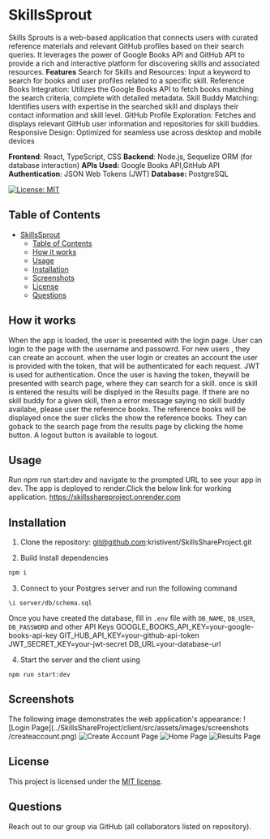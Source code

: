 # SkillsSprout
Skills Sprouts is a web-based application that connects users with curated reference materials and relevant GitHub profiles based on their search queries. It leverages the power of Google Books API and GitHub API to provide a rich and interactive platform for discovering skills and associated resources.
**Features**
Search for Skills and Resources: Input a keyword to search for books and user profiles related to a specific skill.
Reference Books Integration: Utilizes the Google Books API to fetch books matching the search criteria, complete with detailed metadata.
Skill Buddy Matching: Identifies users with expertise in the searched skill and displays their contact information and skill level.
GitHub Profile Exploration: Fetches and displays relevant GitHub user information and repositories for skill buddies.
Responsive Design: Optimized for seamless use across desktop and mobile devices

**Frontend**: React, TypeScript, CSS
**Backend**: Node.js, Sequelize ORM (for database interaction)
**APIs Used:** Google Books API,GitHub API
**Authentication**: JSON Web Tokens (JWT)
**Database:** PostgreSQL

[![License: MIT](https://img.shields.io/badge/License-MIT-yellow.svg)](https://opensource.org/licenses/MIT)

## Table of Contents
- [SkillsSprout](#skillssprout)
  - [Table of Contents](#table-of-contents)
  - [How it works](#how-it-works)
  - [Usage](#usage)
  - [Installation](#installation)
  - [Screenshots](#screenshots)
  - [License](#license)
  - [Questions](#questions)


## How it works
When the app is loaded, the user is presented with the login page. User can login to the page with the username and passowrd. For new users , they can create an account. when the user login or creates an account the user is provided with the token, that will be authenticated for each request. JWT is used for authentication.
Once the user is having the token, theywill be presented with search page, where they can search for a skill. once is skill is entered the results will be displyed in the Results page. If there are no skill buddy for a given skill, then a error message saying no skill buddy availabe, please user the reference books. The reference books will be displayed once the suer clicks the show the reference books. They can goback to the search page from the results page by clicking the home button. A logout button is available to logout.

## Usage
Run npm run start:dev and navigate to the prompted URL to see your app in dev.
The app is deployed to render.Click the below link for working application.
https://skillsshareproject.onrender.com

## Installation
1. Clone the repository:
git@github.com:kristivent/SkillsShareProject.git

2.  Build
Install dependencies
```sh
npm i
```
3.  Connect to your Postgres server and run the following command
```postgres
\i server/db/schema.sql
```
Once you have created the database, fill in `.env` file with `DB_NAME`, `DB_USER`, `DB_PASSWORD` and other API Keys
GOOGLE_BOOKS_API_KEY=your-google-books-api-key
GIT_HUB_API_KEY=your-github-api-token
JWT_SECRET_KEY=your-jwt-secret
DB_URL=your-database-url

4.  Start the server and the client using
```
npm run start:dev
```

## Screenshots
The following image demonstrates the web application's appearance:
![Login Page](../SkillsShareProject/client/src/assets/images/screenshots
/createaccount.png)
![Create Account Page](../SkillsShareProject/client/src/assets/images/screenshots/createaccount.png)
![Home Page](../SkillsShareProject/client/src/assets/images/screenshots/homepage.png)
![Results Page](../SkillsShareProject/client/src/assets/images/screenshots/resultspage.png)

## License 
This project is licensed under the [MIT license](https://opensource.org/licenses/MIT).

## Questions
Reach out to our group via GitHub (all collaborators listed on repository).

